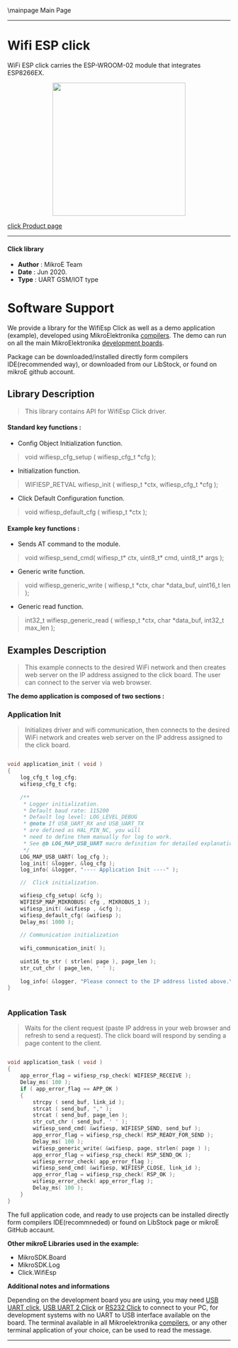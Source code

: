 \mainpage Main Page
 
---
# Wifi ESP click

WiFi ESP click carries the ESP-WROOM-02 module that integrates ESP8266EX.

<p align="center">
  <img src="https://download.mikroe.com/images/click_for_ide/wifiesp_click.png" height=300px>
</p>

[click Product page](https://www.mikroe.com/wifi-esp-click)

---


#### Click library 

- **Author**        : MikroE Team
- **Date**          : Jun 2020.
- **Type**          : UART GSM/IOT type


# Software Support

We provide a library for the WifiEsp Click 
as well as a demo application (example), developed using MikroElektronika 
[compilers](https://shop.mikroe.com/compilers). 
The demo can run on all the main MikroElektronika [development boards](https://shop.mikroe.com/development-boards).

Package can be downloaded/installed directly form compilers IDE(recommended way), or downloaded from our LibStock, or found on mikroE github account. 

## Library Description

> This library contains API for WifiEsp Click driver.

#### Standard key functions :

- Config Object Initialization function.
> void wifiesp_cfg_setup ( wifiesp_cfg_t *cfg ); 
 
- Initialization function.
> WIFIESP_RETVAL wifiesp_init ( wifiesp_t *ctx, wifiesp_cfg_t *cfg );

- Click Default Configuration function.
> void wifiesp_default_cfg ( wifiesp_t *ctx );


#### Example key functions :

- Sends AT command to the module.
> void wifiesp_send_cmd( wifiesp_t* ctx, uint8_t* cmd, uint8_t* args );
 
- Generic write function.
> void wifiesp_generic_write ( wifiesp_t *ctx, char *data_buf, uint16_t len );

- Generic read function.
> int32_t wifiesp_generic_read ( wifiesp_t *ctx, char *data_buf, int32_t max_len );

## Examples Description

> This example connects to the desired WiFi network and then
> creates web server on the IP address assigned to the click board.
> The user can connect to the server via web browser.

**The demo application is composed of two sections :**

### Application Init 

> Initializes driver and wifi communication, then connects to the desired WiFi network
> and creates web server on the IP address assigned to the click board.

```c

void application_init ( void )
{
    log_cfg_t log_cfg;
    wifiesp_cfg_t cfg;
    
    /** 
     * Logger initialization.
     * Default baud rate: 115200
     * Default log level: LOG_LEVEL_DEBUG
     * @note If USB_UART_RX and USB_UART_TX 
     * are defined as HAL_PIN_NC, you will 
     * need to define them manually for log to work. 
     * See @b LOG_MAP_USB_UART macro definition for detailed explanation.
     */
    LOG_MAP_USB_UART( log_cfg );
    log_init( &logger, &log_cfg );
    log_info( &logger, "---- Application Init ----" );

    //  Click initialization.

    wifiesp_cfg_setup( &cfg );
    WIFIESP_MAP_MIKROBUS( cfg , MIKROBUS_1 );
    wifiesp_init( &wifiesp , &cfg );
    wifiesp_default_cfg( &wifiesp );
    Delay_ms( 1000 );
    
    // Communication initialization
    
    wifi_communication_init( );
    
    uint16_to_str ( strlen( page ), page_len );
    str_cut_chr ( page_len, ' ' );
    
    log_info( &logger, "Please connect to the IP address listed above.\r\n" );
}
  
```

### Application Task

> Waits for the client request (paste IP address in your web browser and 
> refresh to send a request).
> The click board will respond by sending a page content to the client.

```c

void application_task ( void )
{
    app_error_flag = wifiesp_rsp_check( WIFIESP_RECEIVE );
    Delay_ms( 100 );
    if ( app_error_flag == APP_OK ) 
    {
        strcpy ( send_buf, link_id );
        strcat ( send_buf, "," );
        strcat ( send_buf, page_len );
        str_cut_chr ( send_buf, ' ' );
        wifiesp_send_cmd( &wifiesp, WIFIESP_SEND, send_buf );
        app_error_flag = wifiesp_rsp_check( RSP_READY_FOR_SEND );
        Delay_ms( 100 );
        wifiesp_generic_write( &wifiesp, page, strlen( page ) );
        app_error_flag = wifiesp_rsp_check( RSP_SEND_OK );
        wifiesp_error_check( app_error_flag );
        wifiesp_send_cmd( &wifiesp, WIFIESP_CLOSE, link_id );
        app_error_flag = wifiesp_rsp_check( RSP_OK );
        wifiesp_error_check( app_error_flag );
        Delay_ms( 100 );
    }
}

```

The full application code, and ready to use projects can be  installed directly form compilers IDE(recommneded) or found on LibStock page or mikroE GitHub accaunt.

**Other mikroE Libraries used in the example:** 

- MikroSDK.Board
- MikroSDK.Log
- Click.WifiEsp

**Additional notes and informations**

Depending on the development board you are using, you may need 
[USB UART click](https://shop.mikroe.com/usb-uart-click), 
[USB UART 2 Click](https://shop.mikroe.com/usb-uart-2-click) or 
[RS232 Click](https://shop.mikroe.com/rs232-click) to connect to your PC, for 
development systems with no UART to USB interface available on the board. The 
terminal available in all Mikroelektronika 
[compilers](https://shop.mikroe.com/compilers), or any other terminal application 
of your choice, can be used to read the message.



---
